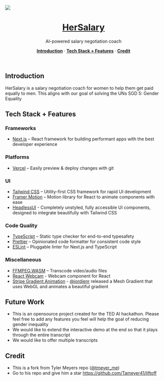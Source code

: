 <a href="https://demo.useliftoff.com">
  <img src="https://www.dictionary.com/e/wp-content/uploads/2021/03/20210303_atw_female_1000x700.png">
  <h1 align="center">HerSalary</h1>
</a>

<p align="center">
  AI-powered salary negotiation coach
</p>

<p align="center">
  <a href="#introduction"><strong>Introduction</strong></a> ·
  <a href="#tech-stack--features"><strong>Tech Stack + Features</strong></a> ·
  <a href="#credit"><strong>Credit</strong></a>
</p>
<br/>

## Introduction

HerSalary is a salary negotiation coach for women to help them get paid equally to men.
This aligns with our goal of solving the UNs SGD 5: Gender Equality

## Tech Stack + Features

### Frameworks

- [Next.js](https://nextjs.org/) – React framework for building performant apps with the best developer experience

### Platforms

- [Vercel](https://vercel.com/) – Easily preview & deploy changes with git

### UI

- [Tailwind CSS](https://tailwindcss.com/) – Utility-first CSS framework for rapid UI development
- [Framer Motion](https://framer.com/motion) – Motion library for React to animate components with ease
- [HeadlessUI](https://headlessui.com/) - Completely unstyled, fully accessible UI components, designed to integrate beautifully with Tailwind CSS

### Code Quality

- [TypeScript](https://www.typescriptlang.org/) – Static type checker for end-to-end typesafety
- [Prettier](https://prettier.io/) – Opinionated code formatter for consistent code style
- [ESLint](https://eslint.org/) – Pluggable linter for Next.js and TypeScript

### Miscellaneous

- [FFMPEG.WASM](https://ffmpegwasm.netlify.app/) – Transcode video/audio files
- [React Webcam](https://github.com/mozmorris/react-webcam) - Webcam component for React
- [Stripe Gradient Animation](https://whatamesh.vercel.app/) - [@jordienr](https://twitter.com/jordienr) released a Mesh Gradient that uses WebGL and animates a beautiful gradient

## Future Work
- This is an opensource project created for the TED AI hackathon. Please feel free to add any features you feel will help the goal of reducing gender inequality
- We would like to extend the interactive demo at the end so that it plays through the entire transcript 
- We would like to offer multiple transcripts

## Credit

- This is a fork from Tyler Meyers repo ([@tmeyer_me](https://twitter.com/tmeyer_me))
- Go to his repo and give him a star https://github.com/Tameyer41/liftoff 
